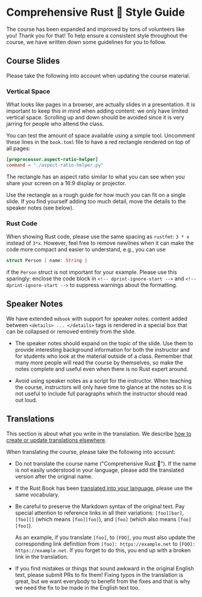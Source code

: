 # Comprehensive Rust 🦀 Style Guide

The course has been expanded and improved by tons of volunteers like you! Thank
you for that! To help ensure a consistent style throughout the course, we have
written down some guidelines for you to follow.

## Course Slides

Please take the following into account when updating the course material.

### Vertical Space

What looks like pages in a browser, are actually slides in a presentation. It is
important to keep this in mind when adding content: we only have limited
vertical space. Scrolling up and down should be avoided since it is very jarring
for people who attend the class.

You can test the amount of space available using a simple tool. Uncomment these
lines in the `book.toml` file to have a red rectangle rendered on top of all
pages:

```toml
[preprocessor.aspect-ratio-helper]
command = "./aspect-ratio-helper.py"
```

The rectangle has an aspect ratio similar to what you can see when you share
your screen on a 16:9 display or projector.

Use the rectangle as a rough guide for how much you can fit on a single slide.
If you find yourself adding too much detail, move the details to the speaker
notes (see below).

### Rust Code

When showing Rust code, please use the same spacing as `rustfmt`: `3 * x`
instead of `3*x`. However, feel free to remove newlines when it can make the
code more compact and easier to understand, e.g., you can use

<!-- dprint-ignore-start -->

```rust
struct Person { name: String }
```

<!-- dprint-ignore-end -->

if the `Person` struct is not important for your example. Please use this
sparingly: enclose the code block in `<!-- dprint-ignore-start -->` and
`<!-- dprint-ignore-start -->` to suppress warnings about the formatting.

## Speaker Notes

We have extended `mdbook` with support for speaker notes: content added between
`<details> ... </details>` tags is rendered in a special box that can be
collapsed or removed entirely from the slide.

- The speaker notes should expand on the topic of the slide. Use them to provide
  interesting background information for both the instructor and for students
  who look at the material outside of a class. Remember that many more people
  will read the course by themselves, so make the notes complete and useful even
  when there is no Rust expert around.

- Avoid using speaker notes as a script for the instructor. When teaching the
  course, instructors will only have time to glance at the notes so it is not
  useful to include full paragraphs which the instructor should read out loud.

## Translations

This section is about what you write in the translation. We describe
[how to create or update translations elsewhere](TRANSLATIONS.md).

When translating the course, please take the following into account:

- Do not translate the course name ("Comprehensive Rust 🦀"). If the name is not
  easily understood in your language, please add the translated version after
  the original name.

- If the Rust Book has been
  [translated into your language](https://doc.rust-lang.org/book/appendix-06-translation.html),
  please use the same vocabulary.

- Be careful to preserve the Markdown syntax of the original text. Pay special
  attention to reference links in all their variations: `[foo][bar]`, `[foo][]`
  (which means `[foo][foo]`), and `[foo]` (which also means `[foo][foo]`).

  As an example, if you translate `[foo]`, to `[FOO]`, you must also update the
  corresponding link definition from `[foo]: https://example.net` to
  `[FOO]: https://example.net`. If you forget to do this, you end up with a
  broken link in the translation.

- If you find mistakes or things that sound awkward in the original English
  text, please submit PRs to fix them! Fixing typos in the translation is great,
  but we want everybody to benefit from the fixes and that is why we need the
  fix to be made in the English text too.
